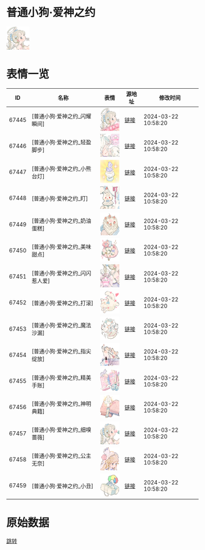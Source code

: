 # 普通小狗·爱神之约

<img src="./cover.png" height="60" alt="cover" />

# 表情一览

|ID|名称|表情|源地址|修改时间|
|----|----|----|----|----|
|67445|[普通小狗·爱神之约_闪耀瞬间]|<img src="./pic/067445_%5B普通小狗·爱神之约_闪耀瞬间%5D.png" height="60" alt="闪耀瞬间"/>|[链接](https://i0.hdslb.com/bfs/garb/a272621dee5d9856b7cd036b6a138505b1104032.png)|2024-03-22 10:58:20|
|67446|[普通小狗·爱神之约_轻盈脚步]|<img src="./pic/067446_%5B普通小狗·爱神之约_轻盈脚步%5D.png" height="60" alt="轻盈脚步"/>|[链接](https://i0.hdslb.com/bfs/garb/c9c94c2673f6fa181a692c88ad2ad63a4fb766de.png)|2024-03-22 10:58:20|
|67447|[普通小狗·爱神之约_小熊台灯]|<img src="./pic/067447_%5B普通小狗·爱神之约_小熊台灯%5D.png" height="60" alt="小熊台灯"/>|[链接](https://i0.hdslb.com/bfs/garb/9004b022a74603872dd794c571f69be56417a6f4.png)|2024-03-22 10:58:20|
|67448|[普通小狗·爱神之约_盯]|<img src="./pic/067448_%5B普通小狗·爱神之约_盯%5D.png" height="60" alt="盯"/>|[链接](https://i0.hdslb.com/bfs/garb/696d5b9b872b9f1beaf03d3bbcbd0e5eeb3faca5.png)|2024-03-22 10:58:20|
|67449|[普通小狗·爱神之约_奶油蛋糕]|<img src="./pic/067449_%5B普通小狗·爱神之约_奶油蛋糕%5D.png" height="60" alt="奶油蛋糕"/>|[链接](https://i0.hdslb.com/bfs/garb/3c753619c07fd9bb407cc5a2dc53b281ff50834f.png)|2024-03-22 10:58:20|
|67450|[普通小狗·爱神之约_美味甜点]|<img src="./pic/067450_%5B普通小狗·爱神之约_美味甜点%5D.png" height="60" alt="美味甜点"/>|[链接](https://i0.hdslb.com/bfs/garb/f9d824284a29aed4aeb6241c73714de6054748bb.png)|2024-03-22 10:58:20|
|67451|[普通小狗·爱神之约_闪闪惹人爱]|<img src="./pic/067451_%5B普通小狗·爱神之约_闪闪惹人爱%5D.png" height="60" alt="闪闪惹人爱"/>|[链接](https://i0.hdslb.com/bfs/garb/1d835249d51e29a1fa068a4cb3bcf442e624ad40.png)|2024-03-22 10:58:20|
|67452|[普通小狗·爱神之约_打滚]|<img src="./pic/067452_%5B普通小狗·爱神之约_打滚%5D.png" height="60" alt="打滚"/>|[链接](https://i0.hdslb.com/bfs/garb/d30868a4e0894714813e243af2473bee454fd63b.png)|2024-03-22 10:58:20|
|67453|[普通小狗·爱神之约_魔法沙漏]|<img src="./pic/067453_%5B普通小狗·爱神之约_魔法沙漏%5D.png" height="60" alt="魔法沙漏"/>|[链接](https://i0.hdslb.com/bfs/garb/6a323398dc47f42913b4037bc0f9e515dd94d0b3.png)|2024-03-22 10:58:20|
|67454|[普通小狗·爱神之约_指尖绽放]|<img src="./pic/067454_%5B普通小狗·爱神之约_指尖绽放%5D.png" height="60" alt="指尖绽放"/>|[链接](https://i0.hdslb.com/bfs/garb/404a9f2c0904faa75a9485018223e81c0777af55.png)|2024-03-22 10:58:20|
|67455|[普通小狗·爱神之约_精美手账]|<img src="./pic/067455_%5B普通小狗·爱神之约_精美手账%5D.png" height="60" alt="精美手账"/>|[链接](https://i0.hdslb.com/bfs/garb/d5764f3eeaa8b45061cbd1deb99ca3dcf579192a.png)|2024-03-22 10:58:20|
|67456|[普通小狗·爱神之约_神明典籍]|<img src="./pic/067456_%5B普通小狗·爱神之约_神明典籍%5D.png" height="60" alt="神明典籍"/>|[链接](https://i0.hdslb.com/bfs/garb/1a722a405f53110f7c8ef5a403b2c7df97ef9e78.png)|2024-03-22 10:58:20|
|67457|[普通小狗·爱神之约_细嗅蔷薇]|<img src="./pic/067457_%5B普通小狗·爱神之约_细嗅蔷薇%5D.png" height="60" alt="细嗅蔷薇"/>|[链接](https://i0.hdslb.com/bfs/garb/0774ec968708555a8075d22a8bcf8cbb5431b7f1.png)|2024-03-22 10:58:20|
|67458|[普通小狗·爱神之约_公主无奈]|<img src="./pic/067458_%5B普通小狗·爱神之约_公主无奈%5D.png" height="60" alt="公主无奈"/>|[链接](https://i0.hdslb.com/bfs/garb/ed76e4919cc45932ce470d965d23b4fdd2f3af24.png)|2024-03-22 10:58:20|
|67459|[普通小狗·爱神之约_小丑]|<img src="./pic/067459_%5B普通小狗·爱神之约_小丑%5D.png" height="60" alt="小丑"/>|[链接](https://i0.hdslb.com/bfs/garb/ba6a5e493b258bb66926bd977053d83c1d319075.png)|2024-03-22 10:58:20|

# 原始数据

[跳转](./raw.json)

